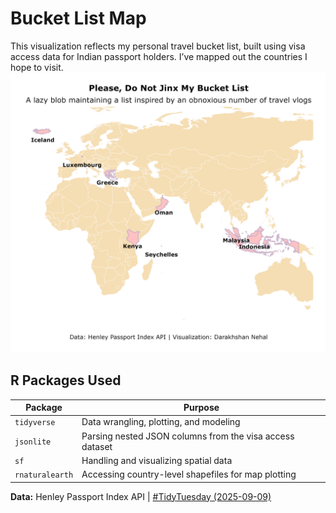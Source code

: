 # Bucket List Map

This visualization reflects my personal travel bucket list, built using visa access data for Indian passport holders. I’ve mapped out the countries I hope to visit.
![](bucket_list_map.png)

## R Packages Used

| Package         | Purpose                                                  |
|---------------------|---------------------------------------------------|
| `tidyverse`     | Data wrangling, plotting, and modeling                   |
| `jsonlite`      | Parsing nested JSON columns from the visa access dataset |
| `sf`            | Handling and visualizing spatial data                    |
| `rnaturalearth` | Accessing country-level shapefiles for map plotting      |

**Data:** Henley Passport Index API | [#TidyTuesday (2025-09-09)](https://github.com/rfordatascience/tidytuesday/blob/main/data/2025/2025-09-09/readme.md)
